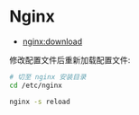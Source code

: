 # Nginx

- [nginx:download](http://nginx.org/en/download.html)

修改配置文件后重新加载配置文件:

```bash
# 切至 nginx 安装目录
cd /etc/nginx

nginx -s reload
```
